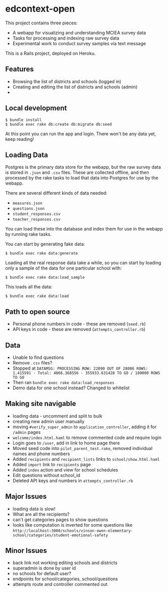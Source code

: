 # edcontext-open

This project contains three pieces:
- A webapp for visualizing and understanding MCIEA survey data
- Tasks for processing and indexing raw survey data
- Experimental work to conduct survey samples via text message

This is a Rails project, deployed on Heroku.

## Features
- Browsing the list of districts and schools (logged in)
- Creating and editing the list of districts and schools (admin)
- 

## Local development
```
$ bundle install
$ bundle exec rake db:create db:migrate db:seed
```
At this point you can run the app and login.  There won't be any data yet, keep reading!

## Loading Data
Postgres is the primary data store for the webapp, but the raw survey data is stored in `.json` and `.csv` files.  These are collected offline, and then processed by the rake tasks to load that data into Postgres for use by the webapp.

There are several different kinds of data needed:
- `measures.json`
- `questions.json`
- `student_responses.csv`
- `teacher_responses.csv`

You can load these into the database and index them for use in the webapp by running rake tasks.

You can start by generating fake data:
```
$ bundle exec rake data:generate
```


Loading all the real response data take a while, so you can start by loading only a sample of the data for one particular school with:

```
$ bundle exec rake data:load_sample
```

This loads all the data:

```
$ bundle exec rake data:load
```


## Path to open source
- Personal phone numbers in code - these are removed (`seed.rb`)
- API keys in code - these are removed (`attempts_controller.rb`)


## Data
- Unable to find questions
- Remove `.csv` files?
- Stopped at `DATAMSG: PROCESSING ROW: 22090 OUT OF 28086 ROWS: 1.415591 - Total: 4066.368556 - 355933.631428 TO GO / 100000 ROWS TO GO`
- Then ran `bundle exec rake data:load_responses`
- Demo data for one school instead?  Changed to whitelist


## Making site navigable
- loading data - uncomment and split to bulk
- creating new admin user manually
- moving `#verify_super_admin` to `application_controller`, adding it for `/admin` pages
- `welcome/index.html.haml` to remove commented code and require login
- Login goes to `/user`, add in link to home page there
- Moved seed code into `pilot_parent_test.rake`, removed individual names and phone numbers
- Added `recipients` and `recipient_lists` links to `school/show.html.haml`
- Added `import` link to `recipients` page
- Added `index` action and view for school schedules
- Edit questions without school_id
- Deleted API keys and numbers in `attempts_controller.rb`


## Major Issues
- loading data is slow!
- What are all the recipients?
- can't get categories pages to show questions
- looks like computation is inverted for some questions like `http://localhost:3000/schools/vinson-owen-elementary-school/categories/student-emotional-safety`

## Minor Issues
- back link not working editing schools and districts
- superadmin is done by user id
- no schools for default user?
- endpoints for school/categories, school/questions
- attempts route and controller commented out
